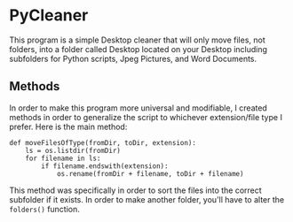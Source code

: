 # PyCleaner
This program is a simple Desktop cleaner that will only move files, not folders, into a folder called Desktop located on your Desktop including subfolders for Python scripts, Jpeg Pictures, and Word Documents.

## Methods
In order to make this program more universal and modifiable, I created methods in order to generalize the script to whichever extension/file type I prefer. Here is the main method:
```
def moveFilesOfType(fromDir, toDir, extension):
    ls = os.listdir(fromDir)
    for filename in ls:
        if filename.endswith(extension):
            os.rename(fromDir + filename, toDir + filename)
```
This method was specifically in order to sort the files into the correct subfolder if it exists. In order to make another folder, you'll have to alter the ```folders()``` function.
